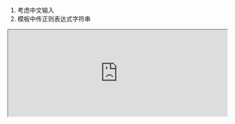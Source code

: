 1. 考虑中文输入
2. 模板中传正则表达式字符串

<iframe src="https://liaojunjun.github.io/nice/root/javascript/limit_input_demo.html" width="100%" height="200"></iframe>
